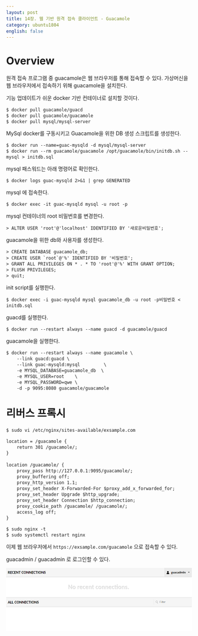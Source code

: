 ```yaml
---
layout: post
title: 14장. 웹 기반 원격 접속 클라이언트 - Guacamole
category: ubuntu1804
english: false
---
```


# Overview

원격 접속 프로그램 중 guacamole은 웹 브라우저를 통해 접속할 수 있다. 가상머신을 웹 브라우저에서 접속하기 위해 guacamole을 설치한다. 

기능 업데이트가 쉬운 docker 기반 컨테이너로 설치할 것이다.


```
$ docker pull guacamole/guacd
$ docker pull guacamole/guacamole
$ docker pull mysql/mysql-server
```

MySql docker를 구동시키고 Guacamole을 위한 DB 생성 스크립트를 생성한다.

```
$ docker run --name=guac-mysqld -d mysql/mysql-server
$ docker run --rm guacamole/guacamole /opt/guacamole/bin/initdb.sh --mysql > initdb.sql
```

mysql 패스워드는 아래 명령어로 확인한다.

```
$ docker logs guac-mysqld 2>&1 | grep GENERATED
```

mysql 에 접속한다.

```
$ docker exec -it guac-mysqld mysql -u root -p
```

mysql 컨테이너의 root 비밀번호를 변경한다.

```
> ALTER USER 'root'@'localhost' IDENTIFIED BY '새로운비밀번호';
```

guacamole을 위한 db와 사용자를 생성한다.

```
> CREATE DATABASE guacamole_db;
> CREATE USER `root`@'%' IDENTIFIED BY '비밀번호';
> GRANT ALL PRIVILEGES ON * . * TO 'root'@'%' WITH GRANT OPTION; 
> FLUSH PRIVILEGES;
> quit;
```

init script를 실행한다.

```
$ docker exec -i guac-mysqld mysql guacamole_db -u root -p비밀번호 < initdb.sql
```

guacd를 실행한다.

```
$ docker run --restart always --name guacd -d guacamole/guacd
```

guacamole을 실행한다.

```
$ docker run --restart always --name guacamole \
    --link guacd:guacd \
    --link guac-mysqld:mysql         \
    -e MYSQL_DATABASE=guacamole_db  \
    -e MYSQL_USER=root    \
    -e MYSQL_PASSWORD=qwe \
    -d -p 9095:8080 guacamole/guacamole
```

# 리버스 프록시

```
$ sudo vi /etc/nginx/sites-available/exsample.com
```

```
location = /guacamole {
    return 301 /guacamole/;
}

location /guacamole/ {
    proxy_pass http://127.0.0.1:9095/guacamole/;
    proxy_buffering off;
    proxy_http_version 1.1;
    proxy_set_header X-Forwarded-For $proxy_add_x_forwarded_for;
    proxy_set_header Upgrade $http_upgrade;
    proxy_set_header Connection $http_connection;
    proxy_cookie_path /guacamole/ /guacamole/;
    access_log off;
}
```

```
$ sudo nginx -t
$ sudo systemctl restart nginx
```


이제 웹 브라우저에서 `https://exsample.com/guacamole` 으로 접속할 수 있다.


guacadmin / guacadmin 로 로그인할 수 있다.


![logined admin account.](/images/ubuntu1804/guacamole01.png)